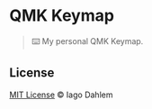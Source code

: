 # QMK Keymap

> ⌨️ My personal QMK Keymap.

## License

[MIT License](http://iagodahlem.mit-license.org/) © Iago Dahlem
